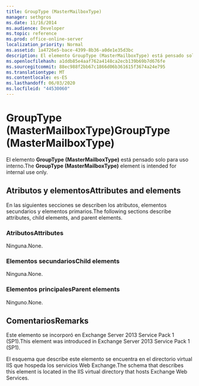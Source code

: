 ```yaml
---
title: GroupType (MasterMailboxType)
manager: sethgros
ms.date: 11/16/2014
ms.audience: Developer
ms.topic: reference
ms.prod: office-online-server
localization_priority: Normal
ms.assetid: 1a4726e5-bace-4399-8b36-a0de1e35d3bc
description: El elemento GroupType (MasterMailboxType) está pensado solo para uso interno.
ms.openlocfilehash: a1ddb85e4aaf762a4148ca2ecb139b69b7d676fe
ms.sourcegitcommit: 88ec988f2bb67c1866d06b361615f3674a24e795
ms.translationtype: MT
ms.contentlocale: es-ES
ms.lasthandoff: 06/03/2020
ms.locfileid: "44530060"
---
```

# <a name="grouptype-mastermailboxtype"></a><span data-ttu-id="6b047-103">GroupType (MasterMailboxType)</span><span class="sxs-lookup"><span data-stu-id="6b047-103">GroupType (MasterMailboxType)</span></span>

<span data-ttu-id="6b047-104">El elemento **GroupType (MasterMailboxType)** está pensado solo para uso interno.</span><span class="sxs-lookup"><span data-stu-id="6b047-104">The **GroupType (MasterMailboxType)** element is intended for internal use only.</span></span> 

## <a name="attributes-and-elements"></a><span data-ttu-id="6b047-105">Atributos y elementos</span><span class="sxs-lookup"><span data-stu-id="6b047-105">Attributes and elements</span></span>

<span data-ttu-id="6b047-106">En las siguientes secciones se describen los atributos, elementos secundarios y elementos primarios.</span><span class="sxs-lookup"><span data-stu-id="6b047-106">The following sections describe attributes, child elements, and parent elements.</span></span>
  
### <a name="attributes"></a><span data-ttu-id="6b047-107">Atributos</span><span class="sxs-lookup"><span data-stu-id="6b047-107">Attributes</span></span>

<span data-ttu-id="6b047-108">Ninguna.</span><span class="sxs-lookup"><span data-stu-id="6b047-108">None.</span></span>
  
### <a name="child-elements"></a><span data-ttu-id="6b047-109">Elementos secundarios</span><span class="sxs-lookup"><span data-stu-id="6b047-109">Child elements</span></span>

<span data-ttu-id="6b047-110">Ninguna.</span><span class="sxs-lookup"><span data-stu-id="6b047-110">None.</span></span>
  
### <a name="parent-elements"></a><span data-ttu-id="6b047-111">Elementos principales</span><span class="sxs-lookup"><span data-stu-id="6b047-111">Parent elements</span></span>

<span data-ttu-id="6b047-112">Ninguno.</span><span class="sxs-lookup"><span data-stu-id="6b047-112">None.</span></span>
  
## <a name="remarks"></a><span data-ttu-id="6b047-113">Comentarios</span><span class="sxs-lookup"><span data-stu-id="6b047-113">Remarks</span></span>

<span data-ttu-id="6b047-114">Este elemento se incorporó en Exchange Server 2013 Service Pack 1 (SP1).</span><span class="sxs-lookup"><span data-stu-id="6b047-114">This element was introduced in Exchange Server 2013 Service Pack 1 (SP1).</span></span>
  
<span data-ttu-id="6b047-115">El esquema que describe este elemento se encuentra en el directorio virtual IIS que hospeda los servicios Web Exchange.</span><span class="sxs-lookup"><span data-stu-id="6b047-115">The schema that describes this element is located in the IIS virtual directory that hosts Exchange Web Services.</span></span>
  

